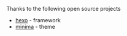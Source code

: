 Thanks to the following open source projects
- [hexo](https://github.com/hexojs/hexo) - framework
- [minima](https://github.com/adisaktijrs/hexo-theme-minima) - theme
